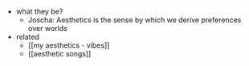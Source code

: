   * what they be?
    * Joscha: Aesthetics is the sense by which we derive preferences over worlds
  * related
    * [[my aesthetics - vibes]]
    * [[aesthetic songs]]